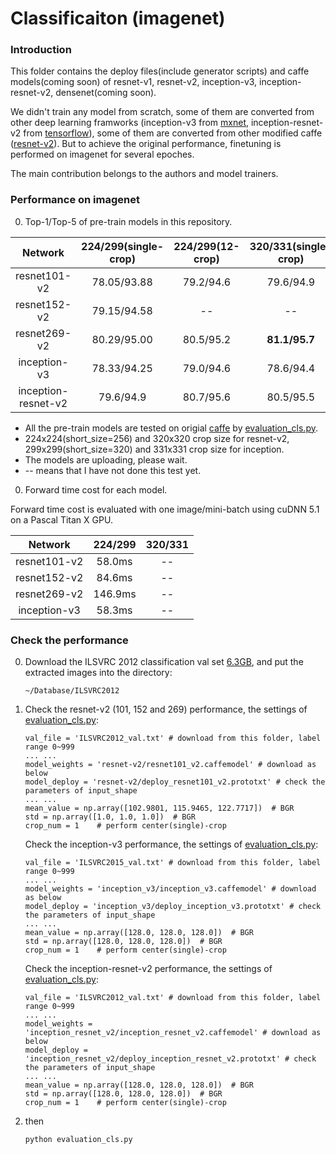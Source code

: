 # Classificaiton (imagenet)


### Introduction
This folder contains the deploy files(include generator scripts) and caffe models(coming soon) of resnet-v1, resnet-v2, inception-v3, inception-resnet-v2, densenet(coming soon).

We didn't train any model from scratch, some of them are converted from other deep learning framworks (inception-v3 from [mxnet](https://github.com/dmlc/mxnet-model-gallery/blob/master/imagenet-1k-inception-v3.md), inception-resnet-v2 from [tensorflow](https://github.com/tensorflow/models/blob/master/slim/nets/inception_resnet_v2.py)), some of them are converted from other modified caffe ([resnet-v2](https://github.com/yjxiong/caffe/tree/mem)). But to achieve the original performance, finetuning is performed on imagenet for several epoches. 

The main contribution belongs to the authors and model trainers.

### Performance on imagenet
0. Top-1/Top-5 of pre-train models in this repository.

 Network|224/299(single-crop)|224/299(12-crop)|320/331(single-crop)|320/331(12-crop)
 :---:|:---:|:---:|:---:|:---:
 resnet101-v2| 78.05/93.88 | 79.2/94.6 | 79.6/94.9 | 80.4/95.4 
 resnet152-v2| 79.15/94.58 | -- | -- | -- 
 resnet269-v2| 80.29/95.00 | 80.5/95.2 | **81.1/95.7** | -- 
 inception-v3| 78.33/94.25 | 79.0/94.6 | 78.6/94.4 | 79.9/95.1 
 inception-resnet-v2| 79.6/94.9 | 80.7/95.6 | 80.5/95.5 | -- 

 - All the pre-train models are tested on origial [caffe](https://github.com/BVLC/caffe) by [evaluation_cls.py](https://github.com/soeaver/caffe-model/blob/master/cls/evaluation_cls.py).
 - 224x224(short_size=256) and 320x320 crop size for resnet-v2, 299x299(short_size=320) and 331x331 crop size for inception.
 - The models are uploading, please wait.
 - -- means that I have not done this test yet.
 
0. Forward time cost for each model.

 Forward time cost is evaluated with one image/mini-batch using cuDNN 5.1 on a Pascal Titan X GPU.

 Network|224/299|320/331
 :---:|:---:|:---:
 resnet101-v2| 58.0ms | --
 resnet152-v2| 84.6ms | --
 resnet269-v2| 146.9ms | --
 inception-v3| 58.3ms | --

### Check the performance
0. Download the ILSVRC 2012 classification val set [6.3GB](http://www.image-net.org/challenges/LSVRC/2012/nnoupb/ILSVRC2012_img_val.tar), and put the extracted images into the directory:
    ```
    ~/Database/ILSVRC2012
    ```

0. Check the resnet-v2 (101, 152 and 269) performance, the settings of [evaluation_cls.py](https://github.com/soeaver/caffe-model/blob/master/cls/evaluation_cls.py):
   
    ```
    val_file = 'ILSVRC2012_val.txt' # download from this folder, label range 0~999
    ... ...
    model_weights = 'resnet-v2/resnet101_v2.caffemodel' # download as below
    model_deploy = 'resnet-v2/deploy_resnet101_v2.prototxt' # check the parameters of input_shape
    ... ...
    mean_value = np.array([102.9801, 115.9465, 122.7717])  # BGR
    std = np.array([1.0, 1.0, 1.0])  # BGR
    crop_num = 1    # perform center(single)-crop
    ```

    Check the inception-v3 performance, the settings of [evaluation_cls.py](https://github.com/soeaver/caffe-model/blob/master/cls/evaluation_cls.py):
   
    ```
    val_file = 'ILSVRC2015_val.txt' # download from this folder, label range 0~999
    ... ...
    model_weights = 'inception_v3/inception_v3.caffemodel' # download as below
    model_deploy = 'inception_v3/deploy_inception_v3.prototxt' # check the parameters of input_shape
    ... ...
    mean_value = np.array([128.0, 128.0, 128.0])  # BGR
    std = np.array([128.0, 128.0, 128.0])  # BGR
    crop_num = 1    # perform center(single)-crop
    ```
    
    Check the inception-resnet-v2 performance, the settings of [evaluation_cls.py](https://github.com/soeaver/caffe-model/blob/master/cls/evaluation_cls.py):
   
    ```
    val_file = 'ILSVRC2012_val.txt' # download from this folder, label range 0~999
    ... ...
    model_weights = 'inception_resnet_v2/inception_resnet_v2.caffemodel' # download as below
    model_deploy = 'inception_resnet_v2/deploy_inception_resnet_v2.prototxt' # check the parameters of input_shape
    ... ...
    mean_value = np.array([128.0, 128.0, 128.0])  # BGR
    std = np.array([128.0, 128.0, 128.0])  # BGR
    crop_num = 1    # perform center(single)-crop
    
0. then
    ```
    python evaluation_cls.py
    ```
